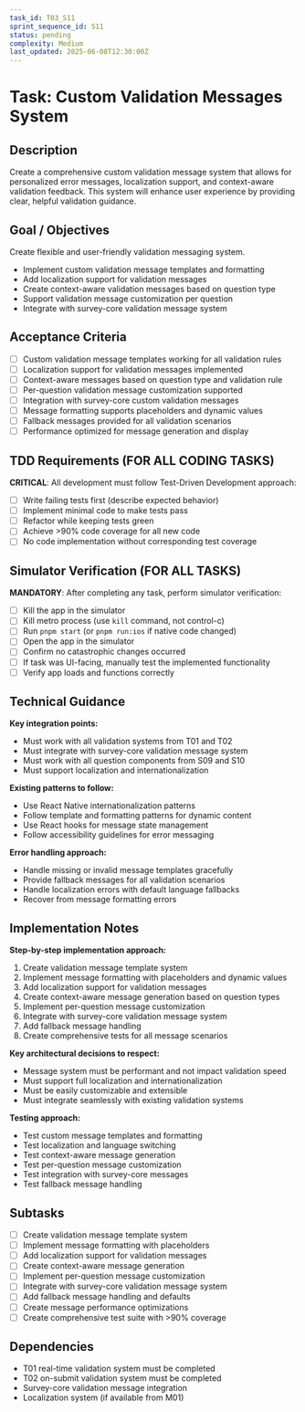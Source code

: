 ```yaml
---
task_id: T03_S11
sprint_sequence_id: S11
status: pending
complexity: Medium
last_updated: 2025-06-08T12:30:00Z
---
```


# Task: Custom Validation Messages System

## Description
Create a comprehensive custom validation message system that allows for personalized error messages, localization support, and context-aware validation feedback. This system will enhance user experience by providing clear, helpful validation guidance.

## Goal / Objectives
Create flexible and user-friendly validation messaging system.
- Implement custom validation message templates and formatting
- Add localization support for validation messages
- Create context-aware validation messages based on question type
- Support validation message customization per question
- Integrate with survey-core validation message system

## Acceptance Criteria
- [ ] Custom validation message templates working for all validation rules
- [ ] Localization support for validation messages implemented
- [ ] Context-aware messages based on question type and validation rule
- [ ] Per-question validation message customization supported
- [ ] Integration with survey-core custom validation messages
- [ ] Message formatting supports placeholders and dynamic values
- [ ] Fallback messages provided for all validation scenarios
- [ ] Performance optimized for message generation and display

## TDD Requirements (FOR ALL CODING TASKS)
**CRITICAL**: All development must follow Test-Driven Development approach:
- [ ] Write failing tests first (describe expected behavior)
- [ ] Implement minimal code to make tests pass
- [ ] Refactor while keeping tests green
- [ ] Achieve >90% code coverage for all new code
- [ ] No code implementation without corresponding test coverage

## Simulator Verification (FOR ALL TASKS)
**MANDATORY**: After completing any task, perform simulator verification:
- [ ] Kill the app in the simulator
- [ ] Kill metro process (use `kill` command, not control-c)
- [ ] Run `pnpm start` (or `pnpm run:ios` if native code changed)
- [ ] Open the app in the simulator
- [ ] Confirm no catastrophic changes occurred
- [ ] If task was UI-facing, manually test the implemented functionality
- [ ] Verify app loads and functions correctly

## Technical Guidance
**Key integration points:**
- Must work with all validation systems from T01 and T02
- Must integrate with survey-core validation message system
- Must work with all question components from S09 and S10
- Must support localization and internationalization

**Existing patterns to follow:**
- Use React Native internationalization patterns
- Follow template and formatting patterns for dynamic content
- Use React hooks for message state management
- Follow accessibility guidelines for error messaging

**Error handling approach:**
- Handle missing or invalid message templates gracefully
- Provide fallback messages for all validation scenarios
- Handle localization errors with default language fallbacks
- Recover from message formatting errors

## Implementation Notes
**Step-by-step implementation approach:**
1. Create validation message template system
2. Implement message formatting with placeholders and dynamic values
3. Add localization support for validation messages
4. Create context-aware message generation based on question types
5. Implement per-question message customization
6. Integrate with survey-core validation message system
7. Add fallback message handling
8. Create comprehensive tests for all message scenarios

**Key architectural decisions to respect:**
- Message system must be performant and not impact validation speed
- Must support full localization and internationalization
- Must be easily customizable and extensible
- Must integrate seamlessly with existing validation systems

**Testing approach:**
- Test custom message templates and formatting
- Test localization and language switching
- Test context-aware message generation
- Test per-question message customization
- Test integration with survey-core messages
- Test fallback message handling

## Subtasks
- [ ] Create validation message template system
- [ ] Implement message formatting with placeholders
- [ ] Add localization support for validation messages
- [ ] Create context-aware message generation
- [ ] Implement per-question message customization
- [ ] Integrate with survey-core validation message system
- [ ] Add fallback message handling and defaults
- [ ] Create message performance optimizations
- [ ] Create comprehensive test suite with >90% coverage

## Dependencies
- T01 real-time validation system must be completed
- T02 on-submit validation system must be completed
- Survey-core validation message integration
- Localization system (if available from M01)